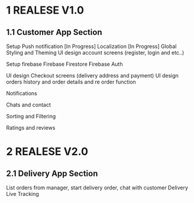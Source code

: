 # 1 REALESE V1.0

## 1.1 Customer App Section

Setup Push notification
[In Progress] Localization
[In Progress] Global Styling and Theming
UI design account screens (register, login and etc..)

Setup firebase
Firebase Firestore
Firebase Auth

UI design Checkout screens (delivery address and payment)
UI design orders history and order details and re order function

Notifications

Chats and contact

Sorting and Filtering

Ratings and reviews

# 2 REALESE V2.0

## 2.1 Delivery App Section

List orders from manager, start delivery order, chat with customer
Delivery Live Tracking
